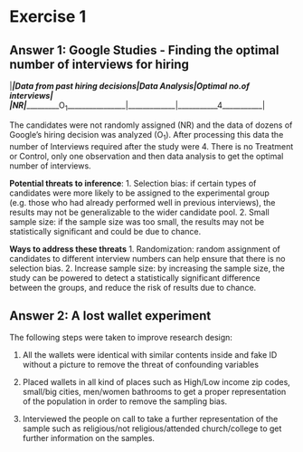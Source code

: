 Exercise 1
================

## **Answer 1: Google Studies - Finding the optimal number of interviews for hiring**

\|***\|Data from past hiring decisions\|Data Analysis\|Optimal no.of
interviews\|
\|NR\|***\_\_\_\_\_\_\_\_\_O<sub>1</sub>\_\_\_\_\_\_\_\_\_\_\_\_\_\_\_\_\|\_\_\_\_\_\_\_\_\_\_\_\_\_\|\_\_\_\_\_\_\_\_\_\_\_4\_\_\_\_\_\_\_\_\_\_\_\|

The candidates were not randomly assigned (NR) and the data of dozens of
Google’s hiring decision was analyzed (O<sub>1</sub>). After processing
this data the number of Interviews required after the study were 4.
There is no Treatment or Control, only one observation and then data
analysis to get the optimal number of interviews.

**Potential threats to inference**: 1. Selection bias: if certain types
of candidates were more likely to be assigned to the experimental group
(e.g. those who had already performed well in previous interviews), the
results may not be generalizable to the wider candidate pool. 2. Small
sample size: if the sample size was too small, the results may not be
statistically significant and could be due to chance.

**Ways to address these threats** 1. Randomization: random assignment of
candidates to different interview numbers can help ensure that there is
no selection bias. 2. Increase sample size: by increasing the sample
size, the study can be powered to detect a statistically significant
difference between the groups, and reduce the risk of results due to
chance.

## **Answer 2: A lost wallet experiment**

The following steps were taken to improve research design:

1.  All the wallets were identical with similar contents inside and fake
    ID without a picture to remove the threat of confounding variables

2.  Placed wallets in all kind of places such as High/Low income zip
    codes, small/big cities, men/women bathrooms to get a proper
    representation of the population in order to remove the sampling
    bias.

3.  Interviewed the people on call to take a further representation of
    the sample such as religious/not religious/attended church/college
    to get further information on the samples.
